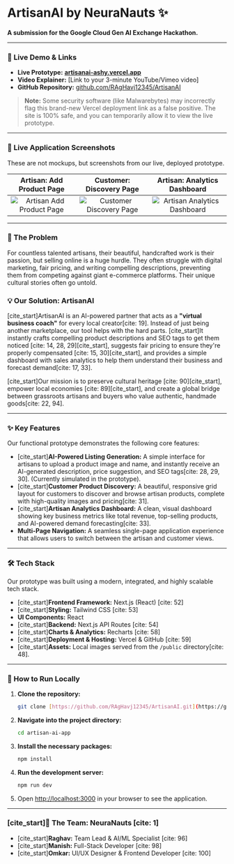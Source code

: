 # ArtisanAI by NeuraNauts ✨

**A submission for the Google Cloud Gen AI Exchange Hackathon.**

---

### 🚀 Live Demo & Links

* **Live Prototype:** [**artisanai-ashy.vercel.app**](https://artisanai-ashy.vercel.app/)
* **Video Explainer:** [Link to your 3-minute YouTube/Vimeo video]
* **GitHub Repository:** [github.com/RAgHavj12345/ArtisanAI](https://github.com/RAgHavj12345/ArtisanAI)

> **Note:** Some security software (like Malwarebytes) may incorrectly flag this brand-new Vercel deployment link as a false positive. The site is 100% safe, and you can temporarily allow it to view the live prototype.

---

### 📸 Live Application Screenshots

These are not mockups, but screenshots from our live, deployed prototype.

| Artisan: Add Product Page | Customer: Discovery Page | Artisan: Analytics Dashboard |
| :---: | :---: | :---: |
| ![Artisan Add Product Page](https://i.imgur.com/kY3vW6G.png) | ![Customer Discovery Page](https://i.imgur.com/gOqZ9jU.png) | ![Artisan Analytics Dashboard](https://i.imgur.com/J3xS8pD.png) |

---

### 🎯 The Problem

For countless talented artisans, their beautiful, handcrafted work is their passion, but selling online is a huge hurdle. They often struggle with digital marketing, fair pricing, and writing compelling descriptions, preventing them from competing against giant e-commerce platforms. Their unique cultural stories often go untold.

### 💡 Our Solution: ArtisanAI

[cite_start]ArtisanAI is an AI-powered partner that acts as a **"virtual business coach"** for every local creator[cite: 19]. Instead of just being another marketplace, our tool helps with the hard parts. [cite_start]It instantly crafts compelling product descriptions and SEO tags to get them noticed [cite: 14, 28, 29][cite_start], suggests fair pricing to ensure they're properly compensated [cite: 15, 30][cite_start], and provides a simple dashboard with sales analytics to help them understand their business and forecast demand[cite: 17, 33].

[cite_start]Our mission is to preserve cultural heritage [cite: 90][cite_start], empower local economies [cite: 89][cite_start], and create a global bridge between grassroots artisans and buyers who value authentic, handmade goods[cite: 22, 94].

---

### ✨ Key Features

Our functional prototype demonstrates the following core features:

* [cite_start]**AI-Powered Listing Generation:** A simple interface for artisans to upload a product image and name, and instantly receive an AI-generated description, price suggestion, and SEO tags[cite: 28, 29, 30]. (Currently simulated in the prototype).
* [cite_start]**Customer Product Discovery:** A beautiful, responsive grid layout for customers to discover and browse artisan products, complete with high-quality images and pricing[cite: 31].
* [cite_start]**Artisan Analytics Dashboard:** A clean, visual dashboard showing key business metrics like total revenue, top-selling products, and AI-powered demand forecasting[cite: 33].
* **Multi-Page Navigation:** A seamless single-page application experience that allows users to switch between the artisan and customer views.

---

### 🛠️ Tech Stack

Our prototype was built using a modern, integrated, and highly scalable tech stack.

* [cite_start]**Frontend Framework:** Next.js (React) [cite: 52]
* [cite_start]**Styling:** Tailwind CSS [cite: 53]
* **UI Components:** React
* [cite_start]**Backend:** Next.js API Routes [cite: 54]
* [cite_start]**Charts & Analytics:** Recharts [cite: 58]
* [cite_start]**Deployment & Hosting:** Vercel & GitHub [cite: 59]
* [cite_start]**Assets:** Local images served from the `/public` directory[cite: 48].

---

### 🏃 How to Run Locally

1.  **Clone the repository:**
    ```bash
    git clone [https://github.com/RAgHavj12345/ArtisanAI.git](https://github.com/RAgHavj12345/ArtisanAI.git)
    ```
2.  **Navigate into the project directory:**
    ```bash
    cd artisan-ai-app 
    ```
3.  **Install the necessary packages:**
    ```bash
    npm install
    ```
4.  **Run the development server:**
    ```bash
    npm run dev
    ```
5.  Open [http://localhost:3000](http://localhost:3000) in your browser to see the application.

---

### [cite_start]👥 The Team: NeuraNauts [cite: 1]

* [cite_start]**Raghav:** Team Lead & AI/ML Specialist [cite: 96]
* [cite_start]**Manish:** Full-Stack Developer [cite: 98]
* [cite_start]**Omkar:** UI/UX Designer & Frontend Developer [cite: 100]
